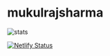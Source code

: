 # mukulrajsharma
![stats](https://github-readme-stats.vercel.app/api?username=mukulRajSharma&show_icons=true&hide_title=true&count_private=true&theme=light)

[![Netlify Status](https://api.netlify.com/api/v1/badges/362682cc-a5f9-47c8-a83d-10d627b857f0/deploy-status)](https://app.netlify.com/sites/amazing-goodall-d712d1/deploys)
